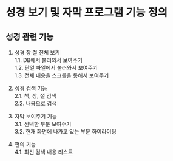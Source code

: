 # 성경 보기 및 자막 프로그램 기능 정의

## 성경 관련 기능

 1. 성경 장 절 전체 보기  
  1.1. DB에서 불러와서 보여주기  
  1.2. 단일 파일에서 불러와서 보여주기  
  1.3. 전체 내용을 스크롤을 통해서 보여주기

 2. 성경 검색 기능  
  2.1. 책, 장, 절 검색  
  2.2. 내용으로 검색

 3. 자막 보여주기 기능  
  3.1. 선택한 부분 보여주기  
  3.2. 현재 화면에 나가고 있는 부분 하이라이팅

 4. 편의 기능  
  4.1. 최신 검색 내용 리스트  